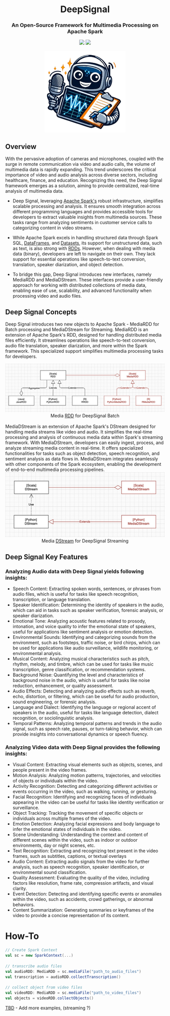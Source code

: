 <div align="center">
<h1 align="center"> DeepSignal </h1> 
<h3>An Open-Source Framework for Multimedia Processing on Apache Spark</br></h3>
<img src="https://img.shields.io/badge/Progress-1%25-red"> <img src="https://img.shields.io/badge/Feedback-Welcome-green">
</br>
</br>
<kbd>
<img src="/docs/images/deep-signal.png" width="256px"> 
</kbd>
</div>


## Overview
With the pervasive adoption of cameras and microphones, coupled with the surge in remote communication via video and audio calls, the volume of multimedia data is rapidly expanding. This trend underscores the critical importance of video and audio analysis across diverse sectors, including healthcare, finance, and education. Recognizing this need, the Deep Signal framework emerges as a solution, aiming to provide centralized, real-time analysis of multimedia data. 

- Deep Signal, leveraging [Apache Spark's](https://spark.apache.org/) robust infrastructure, simplifies scalable processing and analysis. It ensures smooth integration across different programming languages and provides accessible tools for developers to extract valuable insights from multimedia sources. These tasks range from analyzing sentiments in customer service calls to categorizing content in video streams.

- While Apache Spark excels in handling structured data through Spark SQL, [DataFrames](https://github.com/apache/spark/blob/master/python/pyspark/sql/dataframe.py), and [Datasets](https://github.com/apache/spark/blob/master/sql/core/src/main/scala/org/apache/spark/sql/Dataset.scala), its support for unstructured data, such as text, is also strong with [RDDs](https://github.com/apache/spark/blob/master/core/src/main/scala/org/apache/spark/rdd/RDD.scala). However, when dealing with media data (binary), developers are left to navigate on their own. They lack support for essential operations like speech-to-text conversion, translation, speaker diarization, and object detection.

- To bridge this gap, Deep Signal introduces new interfaces, namely MediaRDD and MediaDStream. These interfaces provide a user-friendly approach for working with distributed collections of media data, enabling ease of use, scalability, and advanced functionality when processing video and audio files.


## Deep Signal Concepts
Deep Signal introduces two new objects to Apache Spark - MediaRDD for Batch processing and MediaDStream for Streaming. MediaRDD is an extension of Apache Spark's RDD, designed for handling distributed media files efficiently. It streamlines operations like speech-to-text conversion, audio file translation, speaker diarization, and more within the Spark framework. This specialized support simplifies multimedia processing tasks for developers.
<div align="center">
<img src="/docs/images/RDD.png"> 
<div>Media <a href="https://spark.apache.org/docs/latest/rdd-programming-guide.html">RDD</a> for DeepSignal Batch</div>
</div><br/>
MediaDStream is an extension of Apache Spark's DStream designed for handling media streams like video and audio. It simplifies the real-time processing and analysis of continuous media data within Spark's streaming framework. With MediaDStream, developers can easily ingest, process, and analyze streaming media content in real-time. It offers specialized functionalities for tasks such as object detection, speech recognition, and sentiment analysis as data flows in. MediaDStream integrates seamlessly with other components of the Spark ecosystem, enabling the development of end-to-end multimedia processing pipelines.
<div align="center">
<img src="/docs/images/Dstream.png"> 
<div>Media <a href="https://spark.apache.org/docs/latest/streaming-programming-guide.html">DStream</a> for DeepSignal Streaming</div>
</div>

## Deep Signal Key Features

### Analyzing Audio data with Deep Signal yields following insights:
- Speech Content: Extracting spoken words, sentences, or phrases from audio files, which is useful for tasks like speech recognition, transcription, or language translation.
- Speaker Identification: Determining the identity of speakers in the audio, which can aid in tasks such as speaker verification, forensic analysis, or speaker diarization.
- Emotional Tone: Analyzing acoustic features related to prosody, intonation, and voice quality to infer the emotional state of speakers, useful for applications like sentiment analysis or emotion detection.
- Environmental Sounds: Identifying and categorizing sounds from the environment, such as footsteps, traffic noise, or bird chirps, which can be used for applications like audio surveillance, wildlife monitoring, or environmental analysis.
- Musical Content: Analyzing musical characteristics such as pitch, rhythm, melody, and timbre, which can be used for tasks like music transcription, genre classification, or recommendation systems.
- Background Noise: Quantifying the level and characteristics of background noise in the audio, which is useful for tasks like noise reduction, enhancement, or quality assessment.
- Audio Effects: Detecting and analyzing audio effects such as reverb, echo, distortion, or filtering, which can be useful for audio production, sound engineering, or forensic analysis.
- Language and Dialect: Identifying the language or regional accent of speakers in the audio, useful for tasks like language detection, dialect recognition, or sociolinguistic analysis.
- Temporal Patterns: Analyzing temporal patterns and trends in the audio signal, such as speech rate, pauses, or turn-taking behavior, which can provide insights into conversational dynamics or speech fluency.

### Analyzing Video data with Deep Signal provides the following insights:
- Visual Content: Extracting visual elements such as objects, scenes, and people present in the video frames.
- Motion Analysis: Analyzing motion patterns, trajectories, and velocities of objects or individuals within the video.
- Activity Recognition: Detecting and categorizing different activities or events occurring in the video, such as walking, running, or gesturing.
- Facial Recognition: Identifying and recognizing faces of individuals appearing in the video can be useful for tasks like identity verification or surveillance.
- Object Tracking: Tracking the movement of specific objects or individuals across multiple frames of the video.
- Emotion Detection: Analyzing facial expressions and body language to infer the emotional states of individuals in the video.
- Scene Understanding: Understanding the context and content of different scenes within the video, such as indoor or outdoor environments, day or night scenes, etc.
- Text Recognition: Extracting and recognizing text present in the video frames, such as subtitles, captions, or textual overlays
- Audio Content: Extracting audio signals from the video for further analysis, such as speech recognition, speaker identification, or environmental sound classification.
- Quality Assessment: Evaluating the quality of the video, including factors like resolution, frame rate, compression artifacts, and visual clarity.
- Event Detection: Detecting and identifying specific events or anomalies within the video, such as accidents, crowd gatherings, or abnormal behaviors.
- Content Summarization: Generating summaries or keyframes of the video to provide a concise representation of its content.

# How-To
```scala
// Create Spark Context
val sc = new SparkContext(...)

// transcribe audio files
val audioRDD: MediaRDD = sc.mediaFile("path_to_audio_files")
val transcription = audioRDD.collectTranscription()

// collect object from video files
val videoRDD: MediaRDD = sc.mediaFile("path_to_video_files")
val objects = videoRDD.collectObjects()
```
[TBD]() - Add more examples, (streaming ?)







